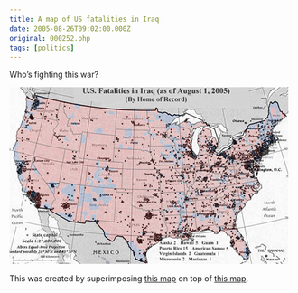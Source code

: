 ```yaml
---
title: A map of US fatalities in Iraq
date: 2005-08-26T09:02:00.000Z
original: 000252.php
tags: [politics]
---
```


Who’s fighting this war?

<p class="polaroid"><img src="./fatalities-map.jpg" /></p>

This was created by superimposing <a href="http://icasualties.org/oif/US_CITY.aspx">this map</a> on top of <a href="http://www.usatoday.com/news/politicselections/vote2004/countymap.htm">this map</a>.
